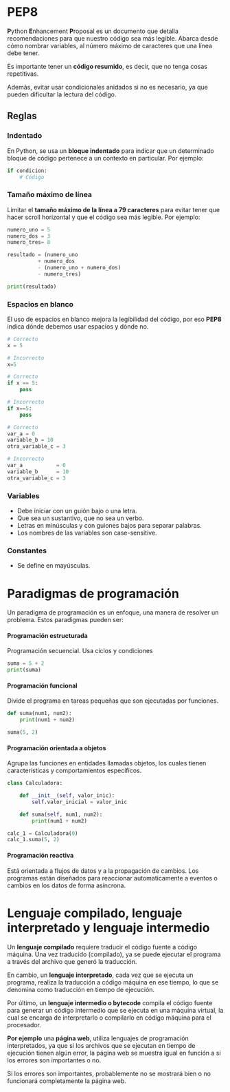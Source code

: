 # PEP8

**P**ython **E**nhancement **P**roposal es un documento que detalla recomendaciones para que nuestro código sea más legible. Abarca desde cómo nombrar variables, al número máximo de caracteres que una línea debe tener.

Es importante tener un **código resumido**, es decir, que no tenga cosas repetitivas.

Además, evitar usar condicionales anidados si no es necesario, ya que pueden dificultar la lectura del código.

## Reglas

### Indentado

En Python, se usa un **bloque indentado** para indicar que un determinado bloque de código pertenece a un contexto en particular. Por ejemplo:

```python
if condicion:
    # Código
```

### Tamaño máximo de línea

Limitar el **tamaño máximo de la línea a 79 caracteres** para evitar tener que hacer scroll horizontal y que el código sea más legible. Por ejemplo:

```python
numero_uno = 5
numero_dos = 3
numero_tres= 8

resultado = (numero_uno
          + numero_dos 
          - (numero_uno + numero_dos)
          - numero_tres)

print(resultado)
```

### Espacios en blanco

El uso de espacios en blanco mejora la legibilidad del código, por eso **PEP8** indica dónde debemos usar espacios y dónde no.

```python
# Correcto
x = 5

# Incorrecto
x=5
```

```python
# Correcto
if x == 5:
    pass

# Incorrecto
if x==5:
    pass
```

```python
# Correcto
var_a = 0
variable_b = 10
otra_variable_c = 3

# Incorrecto
var_a           = 0
variable_b      = 10
otra_variable_c = 3
```

### Variables

- Debe iniciar con un guión bajo o una letra.
- Que sea un sustantivo, que no sea un verbo.
- Letras en minúsculas y con guiones bajos para separar palabras.
- Los nombres de las variables son case-sensitive.

### Constantes

- Se define en mayúsculas.

# Paradigmas de programación

Un paradigma de programación es un enfoque, una manera de resolver un problema. Estos paradigmas pueden ser:

#### Programación estructurada

Programación secuencial. Usa ciclos y condiciones

```python
suma = 5 + 2
print(suma)
```

#### Programación funcional

Divide el programa en tareas pequeñas que son ejecutadas por funciones.

```python
def suma(num1, num2):
    print(num1 + num2)

suma(5, 2)
```

#### Programación orientada a objetos

Agrupa las funciones en entidades llamadas objetos, los cuales tienen características y comportamientos específicos.

```python
class Calculadora:

    def __init__(self, valor_inic):
        self.valor_inicial = valor_inic

    def suma(self, num1, num2):
        print(num1 + num2)

calc_1 = Calculadora(0)
calc_1.suma(5, 2)
```

#### Programación reactiva

Está orientada a flujos de datos y a la propagación de cambios. Los programas están diseñados para reaccionar automaticamente a eventos o cambios en los datos de forma asíncrona.

# Lenguaje compilado, lenguaje interpretado y lenguaje intermedio

Un **lenguaje compilado** requiere traducir el código fuente a código máquina. Una vez traducido (compilado), ya se puede ejecutar el programa a través del archivo que generó la traducción.

En cambio, un **lenguaje interpretado**, cada vez que se ejecuta un programa, realiza la traducción a código máquina en ese tiempo, lo que se denomina como traducción en tiempo de ejecución.

Por último, un **lenguaje intermedio o bytecode** compila el código fuente para generar un código intermedio que se ejecuta en una máquina virtual, la cual se encarga de interpretarlo o compilarlo en código máquina para el procesador.

**Por ejemplo** una **página web**, utiliza lenguajes de programación interpretados, ya que si los archivos que se ejecutan en tiempo de ejecución tienen algún error, la página web se muestra igual en función a si los errores son importantes o no. 

Si los errores son importantes, probablemente no se mostrará bien o no funcionará completamente la página web.